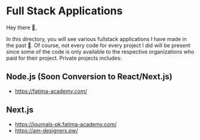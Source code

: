 # Full Stack Applications

Hey there 👋,

In this directory, you will see various fullstack applications I have made in the past 🙂. Of course, not every code for every project I did will be present since some of the code is only available to the respective organizations who paid for their project. Private projects includes:

## Node.js (Soon Conversion to React/Next.js)

- https://fatima-academy.com/

## Next.js

- https://journals-pk.fatima-academy.com/
- https://am-designers.pw/
